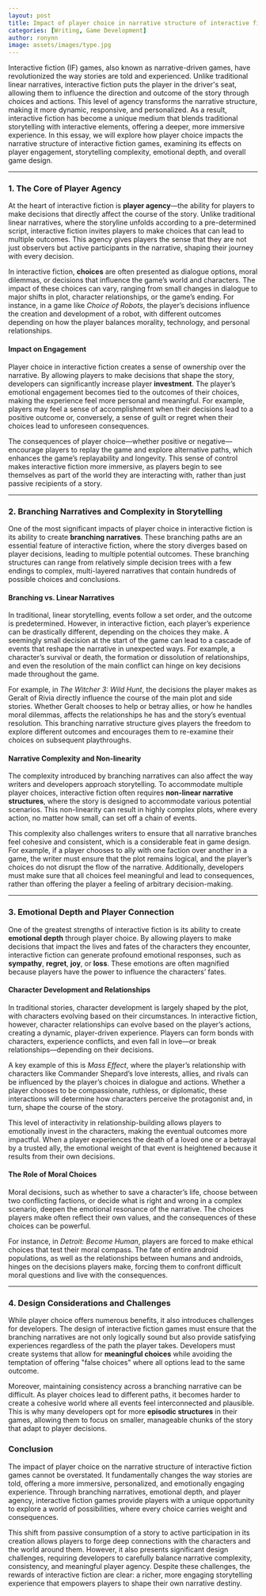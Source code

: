 ```yaml
---
layout: post
title: Impact of player choice in narrative structure of interactive fiction games
categories: [Writing, Game Development]
author: ronynn
image: assets/images/type.jpg
---
```


Interactive fiction (IF) games, also known as narrative-driven games, have revolutionized the way stories are told and experienced. Unlike traditional linear narratives, interactive fiction puts the player in the driver's seat, allowing them to influence the direction and outcome of the story through choices and actions. This level of agency transforms the narrative structure, making it more dynamic, responsive, and personalized. As a result, interactive fiction has become a unique medium that blends traditional storytelling with interactive elements, offering a deeper, more immersive experience. In this essay, we will explore how player choice impacts the narrative structure of interactive fiction games, examining its effects on player engagement, storytelling complexity, emotional depth, and overall game design.

---

### 1. **The Core of Player Agency**

At the heart of interactive fiction is **player agency**—the ability for players to make decisions that directly affect the course of the story. Unlike traditional linear narratives, where the storyline unfolds according to a pre-determined script, interactive fiction invites players to make choices that can lead to multiple outcomes. This agency gives players the sense that they are not just observers but active participants in the narrative, shaping their journey with every decision.

In interactive fiction, **choices** are often presented as dialogue options, moral dilemmas, or decisions that influence the game’s world and characters. The impact of these choices can vary, ranging from small changes in dialogue to major shifts in plot, character relationships, or the game’s ending. For instance, in a game like *Choice of Robots*, the player’s decisions influence the creation and development of a robot, with different outcomes depending on how the player balances morality, technology, and personal relationships.

#### **Impact on Engagement**

Player choice in interactive fiction creates a sense of ownership over the narrative. By allowing players to make decisions that shape the story, developers can significantly increase player **investment**. The player’s emotional engagement becomes tied to the outcomes of their choices, making the experience feel more personal and meaningful. For example, players may feel a sense of accomplishment when their decisions lead to a positive outcome or, conversely, a sense of guilt or regret when their choices lead to unforeseen consequences.

The consequences of player choice—whether positive or negative—encourage players to replay the game and explore alternative paths, which enhances the game’s replayability and longevity. This sense of control makes interactive fiction more immersive, as players begin to see themselves as part of the world they are interacting with, rather than just passive recipients of a story.

---

### 2. **Branching Narratives and Complexity in Storytelling**

One of the most significant impacts of player choice in interactive fiction is its ability to create **branching narratives**. These branching paths are an essential feature of interactive fiction, where the story diverges based on player decisions, leading to multiple potential outcomes. These branching structures can range from relatively simple decision trees with a few endings to complex, multi-layered narratives that contain hundreds of possible choices and conclusions.

#### **Branching vs. Linear Narratives**

In traditional, linear storytelling, events follow a set order, and the outcome is predetermined. However, in interactive fiction, each player’s experience can be drastically different, depending on the choices they make. A seemingly small decision at the start of the game can lead to a cascade of events that reshape the narrative in unexpected ways. For example, a character’s survival or death, the formation or dissolution of relationships, and even the resolution of the main conflict can hinge on key decisions made throughout the game.

For example, in *The Witcher 3: Wild Hunt*, the decisions the player makes as Geralt of Rivia directly influence the course of the main plot and side stories. Whether Geralt chooses to help or betray allies, or how he handles moral dilemmas, affects the relationships he has and the story’s eventual resolution. This branching narrative structure gives players the freedom to explore different outcomes and encourages them to re-examine their choices on subsequent playthroughs.

#### **Narrative Complexity and Non-linearity**

The complexity introduced by branching narratives can also affect the way writers and developers approach storytelling. To accommodate multiple player choices, interactive fiction often requires **non-linear narrative structures**, where the story is designed to accommodate various potential scenarios. This non-linearity can result in highly complex plots, where every action, no matter how small, can set off a chain of events.

This complexity also challenges writers to ensure that all narrative branches feel cohesive and consistent, which is a considerable feat in game design. For example, if a player chooses to ally with one faction over another in a game, the writer must ensure that the plot remains logical, and the player’s choices do not disrupt the flow of the narrative. Additionally, developers must make sure that all choices feel meaningful and lead to consequences, rather than offering the player a feeling of arbitrary decision-making.

---

### 3. **Emotional Depth and Player Connection**

One of the greatest strengths of interactive fiction is its ability to create **emotional depth** through player choice. By allowing players to make decisions that impact the lives and fates of the characters they encounter, interactive fiction can generate profound emotional responses, such as **sympathy**, **regret**, **joy**, or **loss**. These emotions are often magnified because players have the power to influence the characters’ fates.

#### **Character Development and Relationships**

In traditional stories, character development is largely shaped by the plot, with characters evolving based on their circumstances. In interactive fiction, however, character relationships can evolve based on the player’s actions, creating a dynamic, player-driven experience. Players can form bonds with characters, experience conflicts, and even fall in love—or break relationships—depending on their decisions.

A key example of this is *Mass Effect*, where the player’s relationship with characters like Commander Shepard’s love interests, allies, and rivals can be influenced by the player’s choices in dialogue and actions. Whether a player chooses to be compassionate, ruthless, or diplomatic, these interactions will determine how characters perceive the protagonist and, in turn, shape the course of the story.

This level of interactivity in relationship-building allows players to emotionally invest in the characters, making the eventual outcomes more impactful. When a player experiences the death of a loved one or a betrayal by a trusted ally, the emotional weight of that event is heightened because it results from their own decisions.

#### **The Role of Moral Choices**

Moral decisions, such as whether to save a character’s life, choose between two conflicting factions, or decide what is right and wrong in a complex scenario, deepen the emotional resonance of the narrative. The choices players make often reflect their own values, and the consequences of these choices can be powerful.

For instance, in *Detroit: Become Human*, players are forced to make ethical choices that test their moral compass. The fate of entire android populations, as well as the relationships between humans and androids, hinges on the decisions players make, forcing them to confront difficult moral questions and live with the consequences.

---

### 4. **Design Considerations and Challenges**

While player choice offers numerous benefits, it also introduces challenges for developers. The design of interactive fiction games must ensure that the branching narratives are not only logically sound but also provide satisfying experiences regardless of the path the player takes. Developers must create systems that allow for **meaningful choices** while avoiding the temptation of offering "false choices" where all options lead to the same outcome.

Moreover, maintaining consistency across a branching narrative can be difficult. As player choices lead to different paths, it becomes harder to create a cohesive world where all events feel interconnected and plausible. This is why many developers opt for more **episodic structures** in their games, allowing them to focus on smaller, manageable chunks of the story that adapt to player decisions.

### Conclusion

The impact of player choice on the narrative structure of interactive fiction games cannot be overstated. It fundamentally changes the way stories are told, offering a more immersive, personalized, and emotionally engaging experience. Through branching narratives, emotional depth, and player agency, interactive fiction games provide players with a unique opportunity to explore a world of possibilities, where every choice carries weight and consequences.

This shift from passive consumption of a story to active participation in its creation allows players to forge deep connections with the characters and the world around them. However, it also presents significant design challenges, requiring developers to carefully balance narrative complexity, consistency, and meaningful player agency. Despite these challenges, the rewards of interactive fiction are clear: a richer, more engaging storytelling experience that empowers players to shape their own narrative destiny.
